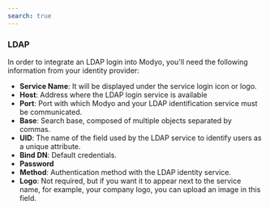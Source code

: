 ```yaml
---
search: true
---
```


### LDAP

In order to integrate an LDAP login into Modyo, you'll need the following information from your identity provider:

- **Service Name**: It will be displayed under the service login icon or logo.
- **Host**: Address where the LDAP login service is available
- **Port**: Port with which Modyo and your LDAP identification service must be communicated.
- **Base**: Search base, composed of multiple objects separated by commas.
- **UID**: The name of the field used by the LDAP service to identify users as a unique attribute.
- **Bind DN**: Default credentials.
- **Password**
- **Method**: Authentication method with the LDAP identity service.
- **Logo**: Not required, but if you want it to appear next to the service name, for example, your company logo, you can upload an image in this field.